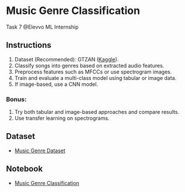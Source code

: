 # Music Genre Classification
Task 7 @Elevvo ML Internship

## Instructions
1. Dataset (Recommended): GTZAN ([Kaggle](https://www.kaggle.com/)).
2. Classify songs into genres based on extracted audio features.
3. Preprocess features such as MFCCs or use spectrogram images.
4. Train and evaluate a multi-class model using tabular or image data.
5. If image-based, use a CNN model.

### Bonus:
1. Try both tabular and image-based approaches and compare results.
2. Use transfer learning on spectrograms.

## Dataset
- [Music Genre Dataset](https://www.kaggle.com/datasets/andradaolteanu/gtzan-dataset-music-genre-classification)

## Notebook
- [Music Genre Classification](https://github.com/Asma-Nasr/Music-Genre-Classification/blob/main/music_genre_classification.ipynb)
